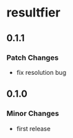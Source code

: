 # resultfier

## 0.1.1

### Patch Changes

- fix resolution bug

## 0.1.0

### Minor Changes

- first release
